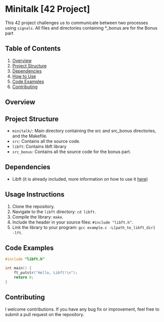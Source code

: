 # Minitalk [42 Project]
This 42 project challenges us to communicate between two processes using `signals`. All files and directories containing *_bonus are for the Bonus part

## Table of Contents
1. [Overview](#overview)
2. [Project Structure](#project-structure)
3. [Dependencies](#dependencies)
4. [How to Use](#how-to-use)
5. [Code Examples](#code-examples)
6. [Contributing](#contributing)

## Overview


## Project Structure
- `minitalk/`: Main directory containing the src and src_bonus directories, and the Makefile.
- `src`: Contains all the source code.
- `libft`: Contains libft library
- `src_bonus`: Contains all the source code for the bonus part.

## Dependencies
- Libft (it is already included, more information on how to use it [here](https://github.com/rmsa42/libft#how-to-use))

## Usage Instructions
1. Clone the repository.
2. Navigate to the `libft` directory: `cd libft`.
3. Compile the library: `make`.
4. Include the header in your source files: `#include "libft.h"`.
5. Link the library to your program: `gcc example.c -L[path_to_libft_dir] -lft`.

## Code Examples
```c
#include "libft.h"

int main() {
    ft_putstr("Hello, Libft!\n");
    return 0;
}
````

## Contributing
I welcome contributions. If you have any bug fix or improvement, feel free to submit a pull request on the repository.
